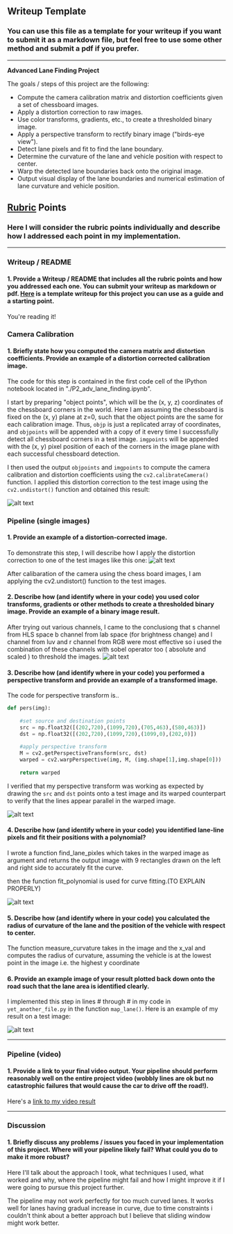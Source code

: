 ## Writeup Template

### You can use this file as a template for your writeup if you want to submit it as a markdown file, but feel free to use some other method and submit a pdf if you prefer.

---

**Advanced Lane Finding Project**

The goals / steps of this project are the following:

* Compute the camera calibration matrix and distortion coefficients given a set of chessboard images.
* Apply a distortion correction to raw images.
* Use color transforms, gradients, etc., to create a thresholded binary image.
* Apply a perspective transform to rectify binary image ("birds-eye view").
* Detect lane pixels and fit to find the lane boundary.
* Determine the curvature of the lane and vehicle position with respect to center.
* Warp the detected lane boundaries back onto the original image.
* Output visual display of the lane boundaries and numerical estimation of lane curvature and vehicle position.

[//]: # (Image References)

[image1]: ./output_images/undistorted_chess.png "Undistorted"
[image2]: ./output_images/undistorted_img.png "Road Transformed"
[image3]: ./output_images/img_binary.png "Binary Example"
[image4]: ./output_images/warped.png "Warp Example"
[image5]: ./output_images/poly.png "Fit Visual"
[image6]: ./output_images/res.png "Output"
[video1]: ./project_video.mp4 "Video"

## [Rubric](https://review.udacity.com/#!/rubrics/571/view) Points

### Here I will consider the rubric points individually and describe how I addressed each point in my implementation.  

---

### Writeup / README

#### 1. Provide a Writeup / README that includes all the rubric points and how you addressed each one.  You can submit your writeup as markdown or pdf.  [Here](https://github.com/udacity/CarND-Advanced-Lane-Lines/blob/master/writeup_template.md) is a template writeup for this project you can use as a guide and a starting point.  

You're reading it!

### Camera Calibration

#### 1. Briefly state how you computed the camera matrix and distortion coefficients. Provide an example of a distortion corrected calibration image.

The code for this step is contained in the first code cell of the IPython notebook located in "./P2_adv_lane_finding.ipynb".  

I start by preparing "object points", which will be the (x, y, z) coordinates of the chessboard corners in the world. Here I am assuming the chessboard is fixed on the (x, y) plane at z=0, such that the object points are the same for each calibration image.  Thus, `objp` is just a replicated array of coordinates, and `objpoints` will be appended with a copy of it every time I successfully detect all chessboard corners in a test image.  `imgpoints` will be appended with the (x, y) pixel position of each of the corners in the image plane with each successful chessboard detection.  

I then used the output `objpoints` and `imgpoints` to compute the camera calibration and distortion coefficients using the `cv2.calibrateCamera()` function.  I applied this distortion correction to the test image using the `cv2.undistort()` function and obtained this result: 

![alt text][image1]

### Pipeline (single images)

#### 1. Provide an example of a distortion-corrected image.

To demonstrate this step, I will describe how I apply the distortion correction to one of the test images like this one:
![alt text][image2]

After calibaration of the camera using the chess board images, I am applying the cv2.undistort() function to the test images.



#### 2. Describe how (and identify where in your code) you used color transforms, gradients or other methods to create a thresholded binary image.  Provide an example of a binary image result.

After trying out various channels, I came to the conclusiong that s channel from HLS space b channel from lab space (for brightness change) and l channel from luv and r channel from RGB were most effective so i used the combination of these channels with sobel operator too ( absolute and scaled ) to threshold the images.
![alt text][image3]




#### 3. Describe how (and identify where in your code) you performed a perspective transform and provide an example of a transformed image.

The code for perspective transform is..
```python
def pers(img):
    
    #set source and destination points
    src = np.float32([(202,720),(1099,720),(705,463),(580,463)])
    dst = np.float32([(202,720),(1099,720),(1099,0),(202,0)])
    
    #apply perspective transform
    M = cv2.getPerspectiveTransform(src, dst)
    warped = cv2.warpPerspective(img, M, (img.shape[1],img.shape[0]))
    
    return warped
```
I verified that my perspective transform was working as expected by drawing the `src` and `dst` points onto a test image and its warped counterpart to verify that the lines appear parallel in the warped image.

![alt text][image4]

#### 4. Describe how (and identify where in your code) you identified lane-line pixels and fit their positions with a polynomial?

I wrote a function find_lane_pixles which takes in the warped image as argument and returns the output image with 9 rectangles drawn on the left and right side to accurately fit the curve.

then the function fit_polynomial is used for curve fitting.(TO EXPLAIN PROPERLY)


![alt text][image5]

#### 5. Describe how (and identify where in your code) you calculated the radius of curvature of the lane and the position of the vehicle with respect to center.

The function measure_curvature takes in the image and the x_val and computes the radius of curvature, assuming the vehicle is at the lowest point in the image i.e. the highest y coordinate


#### 6. Provide an example image of your result plotted back down onto the road such that the lane area is identified clearly.

I implemented this step in lines # through # in my code in `yet_another_file.py` in the function `map_lane()`.  Here is an example of my result on a test image:

![alt text][image6]

---

### Pipeline (video)

#### 1. Provide a link to your final video output.  Your pipeline should perform reasonably well on the entire project video (wobbly lines are ok but no catastrophic failures that would cause the car to drive off the road!).

Here's a [link to my video result](./project_video.mp4)

---

### Discussion

#### 1. Briefly discuss any problems / issues you faced in your implementation of this project.  Where will your pipeline likely fail?  What could you do to make it more robust?

Here I'll talk about the approach I took, what techniques I used, what worked and why, where the pipeline might fail and how I might improve it if I were going to pursue this project further.  

The pipeline may not work perfectly for too much curved lanes. It works well for lanes having gradual increase in curve, due to time constraints i couldn't think about a better approach but I believe that sliding window might work better.